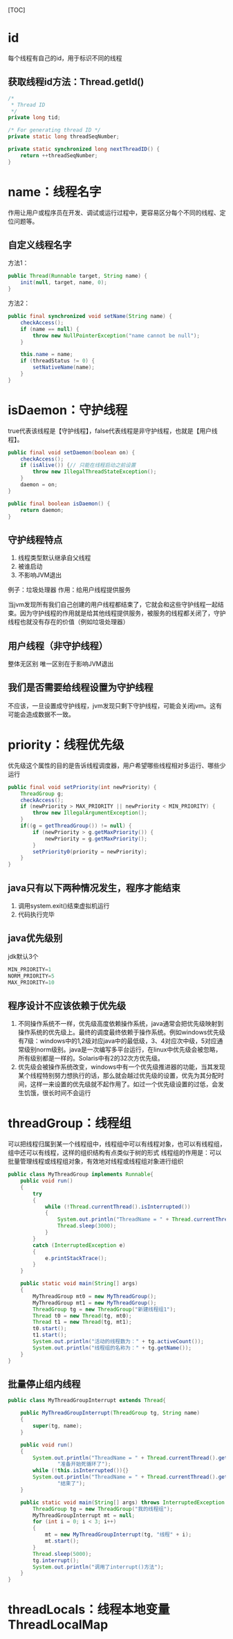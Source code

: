 [TOC]

# id
每个线程有自己的id，用于标识不同的线程
## 获取线程id方法：Thread.getId()
```java
/*
 * Thread ID
 */
private long tid;

/* For generating thread ID */
private static long threadSeqNumber;

private static synchronized long nextThreadID() {
    return ++threadSeqNumber;
}
```
# name：线程名字
作用让用户或程序员在开发、调试或运行过程中，更容易区分每个不同的线程、定位问题等。
## 自定义线程名字
方法1：
```java
public Thread(Runnable target, String name) {
    init(null, target, name, 0);
}
```
方法2：
```java
public final synchronized void setName(String name) {
    checkAccess();
    if (name == null) {
        throw new NullPointerException("name cannot be null");
    }

    this.name = name;
    if (threadStatus != 0) {
        setNativeName(name);
    }
}
```
# isDaemon：守护线程
true代表该线程是【守护线程】，false代表线程是非守护线程，也就是【用户线程】。
```java
public final void setDaemon(boolean on) {
    checkAccess();
    if (isAlive()) {// 只能在线程启动之前设置
        throw new IllegalThreadStateException();
    }
    daemon = on;
}

public final boolean isDaemon() {
    return daemon;
}
```
## 守护线程特点
1. 线程类型默认继承自父线程
2. 被谁启动
3. 不影响JVM退出

例子：垃圾处理器
作用：给用户线程提供服务

当jvm发现所有我们自己创建的用户线程都结束了，它就会和这些守护线程一起结束。因为守护线程的作用就是给其他线程提供服务，被服务的线程都关闭了，守护线程也就没有存在的价值（例如垃圾处理器）
## 用户线程（非守护线程）
整体无区别
唯一区别在于影响JVM退出
## 我们是否需要给线程设置为守护线程
不应该，一旦设置成守护线程，jvm发现只剩下守护线程，可能会关闭jvm。这有可能会造成数据不一致。
# priority：线程优先级
优先级这个属性的目的是告诉线程调度器，用户希望哪些线程相对多运行、哪些少运行
```java
public final void setPriority(int newPriority) {
    ThreadGroup g;
    checkAccess();
    if (newPriority > MAX_PRIORITY || newPriority < MIN_PRIORITY) {
        throw new IllegalArgumentException();
    }
    if((g = getThreadGroup()) != null) {
        if (newPriority > g.getMaxPriority()) {
            newPriority = g.getMaxPriority();
        }
        setPriority0(priority = newPriority);
    }
}
```
## java只有以下两种情况发生，程序才能结束
1. 调用system.exit()结束虚拟机运行
2. 代码执行完毕
## java优先级别
jdk默认3个
```java
MIN_PRIORITY=1
NORM_PRIORITY=5
MAX_PRIORITY=10
```
## 程序设计不应该依赖于优先级
1. 不同操作系统不一样，优先级高度依赖操作系统，java通常会把优先级映射到操作系统的优先级上。最终的调度最终依赖于操作系统。例如windows优先级有7级：windows中的1,2级对应java中的最低级，3、4对应次中级，5对应通常级别norm级别。java是一次编写多平台运行，在linux中优先级会被忽略，所有级别都是一样的。Solaris中有2的32次方优先级。
2. 优先级会被操作系统改变，windows中有一个优先级推进器的功能，当其发现某个线程特别努力想执行的话，那么就会越过优先级的设置，优先为其分配时间，这样一来设置的优先级就不起作用了。如过一个优先级设置的过低，会发生饥饿，很长时间不会运行

# threadGroup：线程组
可以把线程归属到某一个线程组中，线程组中可以有线程对象，也可以有线程组，组中还可以有线程，这样的组织结构有点类似于树的形式
线程组的作用是：可以批量管理线程或线程组对象，有效地对线程或线程组对象进行组织

```java
public class MyThreadGroup implements Runnable{
    public void run()
    {
        try
        {
            while (!Thread.currentThread().isInterrupted())
            {
                System.out.println("ThreadName = " + Thread.currentThread().getName());
                Thread.sleep(3000);
            }
        }
        catch (InterruptedException e)
        {
            e.printStackTrace();
        }
    }

    public static void main(String[] args)
    {
        MyThreadGroup mt0 = new MyThreadGroup();
        MyThreadGroup mt1 = new MyThreadGroup();
        ThreadGroup tg = new ThreadGroup("新建线程组1");
        Thread t0 = new Thread(tg, mt0);
        Thread t1 = new Thread(tg, mt1);
        t0.start();
        t1.start();
        System.out.println("活动的线程数为：" + tg.activeCount());
        System.out.println("线程组的名称为：" + tg.getName());
    }
}
```
## 批量停止组内线程
```java
public class MyThreadGroupInterrupt extends Thread{

    public MyThreadGroupInterrupt(ThreadGroup tg, String name)
    {
        super(tg, name);
    }

    public void run()
    {
        System.out.println("ThreadName = " + Thread.currentThread().getName() +
                "准备开始死循环了");
        while (!this.isInterrupted()){}
        System.out.println("ThreadName = " + Thread.currentThread().getName() +
                "结束了");
    }

    public static void main(String[] args) throws InterruptedException {
        ThreadGroup tg = new ThreadGroup("我的线程组");
        MyThreadGroupInterrupt mt = null;
        for (int i = 0; i < 3; i++)
        {
            mt = new MyThreadGroupInterrupt(tg, "线程" + i);
            mt.start();
        }
        Thread.sleep(5000);
        tg.interrupt();
        System.out.println("调用了interrupt()方法");
    }
}
```
# threadLocals：线程本地变量ThreadLocalMap